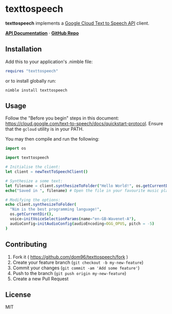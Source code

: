 # texttospeech

**texttospeech** implements a
[Google Cloud Text to Speech API](https://cloud.google.com/text-to-speech/)
client.

**[API Documentation](https://nimble.directory/docs/texttospeech)** ·
**[GitHub Repo](https://github.com/dom96/texttospeech)**

## Installation

Add this to your application's .nimble file:

```nim
requires "texttospeech"
```

or to install globally run:

```
nimble install texttospeech
```

## Usage

Follow the "Before you begin" steps in this document:
https://cloud.google.com/text-to-speech/docs/quickstart-protocol. Ensure that
the ``gcloud`` utility is in your PATH.

You may then compile and run the following:

```nim
import os

import texttospeech

# Initialise the client:
let client = newTextToSpeechClient()

# Synthesize a some text:
let filename = client.synthesizeToFolder("Hello World!", os.getCurrentDir())
echo("Saved in ", filename) # Open the file in your favourite music player.

# Modifying the options:
echo client.synthesizeToFolder(
  "Nim is the best programming language!",
  os.getCurrentDir(),
  voice=initVoiceSelectionParams(name="en-GB-Wavenet-A"),
  audioConfig=initAudioConfig(audioEncoding=OGG_OPUS, pitch = -5)
)
```

## Contributing

1. Fork it ( https://github.com/dom96/texttospeech/fork )
2. Create your feature branch (`git checkout -b my-new-feature`)
3. Commit your changes (`git commit -am 'Add some feature'`)
4. Push to the branch (`git push origin my-new-feature`)
5. Create a new Pull Request

## License

MIT
